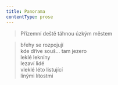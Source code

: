 ```yaml
---
title: Panorama
contentType: prose
---
```


> Přízemní deště táhnou úzkým městem

> břehy se rozpojují  
> kde dříve souš… tam jezero  
> leklé lekníny  
> lezaví lidé  
> vleklé léto listující  
> línými lítostmi
